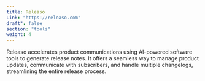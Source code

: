 ```yaml
---
title: Releaso
Link: "https://releaso.com"
draft": false
section: "tools"
weight: 4
---
```

Releaso accelerates product communications using AI-powered software tools to generate release notes. It offers a seamless way to manage product updates, communicate with subscribers, and handle multiple changelogs, streamlining the entire release process.
